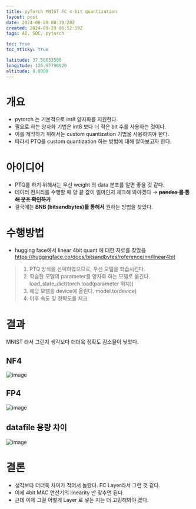 ```yaml
---
title: pyTorch MNIST FC 4-bit quantization
layout: post
date: 2024-09-29 08:39:28Z
created: 2024-09-29 06:52:19Z
tags: AI, SOC, pytorch

toc: true
toc_sticky: true

latitude: 37.56653500
longitude: 126.97796920
altitude: 0.0000
---
```


# 개요

- pytorch 는 기본적으로 int8 양자화를 지원한다.
- 필요로 하는 양자화 기법은 int8 보다 더 적은 bit 수를 사용하는 것이다.
- 이를 제작하기 위해서는 custom quantization 기법을 사용하여야 한다.
- 따라서 PTQ를 custom quantization 하는 방법에 대해 알아보고자 한다.

# 아이디어

- PTQ를 하기 위해서는 우선 weight 의 data 분포를 알면 좋을 것 같다.
- 데이터 전처리를 수행할 때 양 끝 값이 얼마인지 체크해 봐야겠다 &rarr; ~~**pandas 를 통해 분포 확인하기**~~
- 결국에는 **BNB (bitsandbytes)를 통해서** 원하는 방법을 찾았다.
# 수행방법
- hugging face에서 linear 4bit quant 에 대한 자료를 찾았음
https://huggingface.co/docs/bitsandbytes/reference/nn/linear4bit
> 1. PTQ 방식을 선택하였으므로, 우선 모델을 학습시킨다.
> 2. 학습한 모델의 parameter를 양자화 하는 모델로 옮긴다. 
> 	load_state_dict(torch.load(parameter 위치))
> 3. 해당 모델을 device에 올린다. model.to(device)
> 4. 이후 속도 및 정확도를 체크

# 결과
MNIST 라서 그런지 생각보다 더더욱 정확도 감소율이 낮았다.

## NF4 

![image](https://github.com/user-attachments/assets/cd007179-88fd-47ad-8274-6fa94384fe7a)

## FP4
![image](https://github.com/user-attachments/assets/1987a51e-3e8b-47ee-8af6-e4f742a70759)

## datafile 용량 차이



![image](https://github.com/user-attachments/assets/31b93243-d840-40b5-994d-7a8e079b665a)

# 결론
- 생각보다 더더욱 차이가 적어서 놀랐다. FC Layer라서 그런 것 같다.
- 이제 4bit MAC 연산기의 linearity 만 맞추면 된다.
- 근데 이제 그걸 어떻게 Layer 로 넣는 지는 더 고민해봐야 겠다.